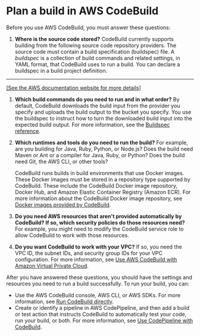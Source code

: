 # Plan a build in AWS CodeBuild<a name="planning"></a>

Before you use AWS CodeBuild, you must answer these questions:

1. **Where is the source code stored?** CodeBuild currently supports building from the following source code repository providers\. The source code must contain a build specification \(buildspec\) file\. A *buildspec* is a collection of build commands and related settings, in YAML format, that CodeBuild uses to run a build\. You can declare a buildspec in a build project definition\.   
****    
[\[See the AWS documentation website for more details\]](http://docs.aws.amazon.com/codebuild/latest/userguide/planning.html)

1. **Which build commands do you need to run and in what order?** By default, CodeBuild downloads the build input from the provider you specify and uploads the build output to the bucket you specify\. You use the buildspec to instruct how to turn the downloaded build input into the expected build output\. For more information, see the [Buildspec reference](build-spec-ref.md)\.

1. **Which runtimes and tools do you need to run the build?** For example, are you building for Java, Ruby, Python, or Node\.js? Does the build need Maven or Ant or a compiler for Java, Ruby, or Python? Does the build need Git, the AWS CLI, or other tools? 

   CodeBuild runs builds in build environments that use Docker images\. These Docker images must be stored in a repository type supported by CodeBuild\. These include the CodeBuild Docker image repository, Docker Hub, and Amazon Elastic Container Registry \(Amazon ECR\)\. For more information about the CodeBuild Docker image repository, see [Docker images provided by CodeBuild](build-env-ref-available.md)\.

1. **Do you need AWS resources that aren't provided automatically by CodeBuild? If so, which security policies do those resources need?** For example, you might need to modify the CodeBuild service role to allow CodeBuild to work with those resources\. 

1. **Do you want CodeBuild to work with your VPC?** If so, you need the VPC ID, the subnet IDs, and security group IDs for your VPC configuration\. For more information, see [Use AWS CodeBuild with Amazon Virtual Private Cloud](vpc-support.md)\.

After you have answered these questions, you should have the settings and resources you need to run a build successfully\. To run your build, you can:
+ Use the AWS CodeBuild console, AWS CLI, or AWS SDKs\. For more information, see [Run CodeBuild directly](how-to-run.md)\.
+ Create or identify a pipeline in AWS CodePipeline, and then add a build or test action that instructs CodeBuild to automatically test your code, run your build, or both\. For more information, see [Use CodePipeline with CodeBuild](how-to-create-pipeline.md)\.
